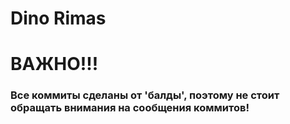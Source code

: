 # Dino Rimas

# ВАЖНО!!!
<h3>Все коммиты сделаны от 'балды', поэтому не стоит обращать внимания на сообщения коммитов!</h3>